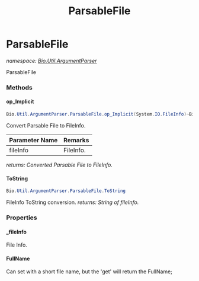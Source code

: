 ﻿---
title: ParsableFile
---

# ParsableFile
_namespace: [Bio.Util.ArgumentParser](N-Bio.Util.ArgumentParser.html)_

ParsableFile

### Methods

#### op_Implicit
```csharp
Bio.Util.ArgumentParser.ParsableFile.op_Implicit(System.IO.FileInfo)~Bio.Util.ArgumentParser.ParsableFile
```
Convert Parsable File to FileInfo.

|Parameter Name|Remarks|
|--------------|-------|
|fileInfo|FileInfo.|

_returns: Converted Parsable File to FileInfo._

#### ToString
```csharp
Bio.Util.ArgumentParser.ParsableFile.ToString
```
FileInfo ToString conversion.
_returns: String of fileInfo._



### Properties

#### _fileInfo
File Info.
#### FullName
Can set with a short file name, but the 'get' will return the FullName;

